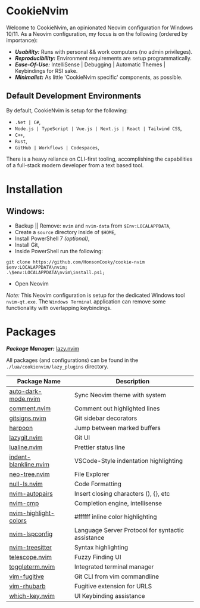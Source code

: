 # CookieNvim

Welcome to CookieNvim, an opinionated Neovim configuration for Windows 10/11. As a Neovim configuration, my focus is on
the following (ordered by importance):

- **_Usability:_** Runs with personal && work computers (no admin privileges).
- **_Reproducibility:_** Environment requirements are setup programmatically.
- **_Ease-Of-Use:_** IntelliSense | Debugging | Automatic Themes | Keybindings for RSI sake.
- **_Minimalist:_** As little 'CookieNvim specific' components, as possible.

## Default Development Environments

By default, CookieNvim is setup for the following:

- `.Net | C#`,
- `Node.js | TypeScript | Vue.js | Next.js | React | Tailwind CSS`,
- `C++`,
- `Rust`,
- `GitHub | Workflows | Codespaces`,

There is a heavy reliance on CLI-first tooling, accomplishing the capabilities of a full-stack modern developer from a
text based tool.

# Installation

## Windows:

- Backup || Remove: `nvim` and `nvim-data` from `$Env:LOCALAPPDATA`,
- Create a `source` directory inside of `$HOME`,
- Install PowerShell 7 _(optional)_,
- Install Git,
- Inside PowerShell run the following:

```
git clone https://github.com/HonsonCooky/cookie-nvim $env:LOCALAPPDATA\nvim;
.\$env:LOCALAPPDATA\nvim\install.ps1;
```

- Open Neovim

_Note:_ This Neovim configuration is setup for the dedicated Windows tool `nvim-qt.exe`. The `Windows Terminal`
application can remove some functionality with overlapping keybindings.

# Packages

**_Package Manager:_** [lazy.nvim](https://github.com/folke/lazy.nvim)

All packages (and configurations) can be found in the `./lua/cookienvim/lazy_plugins` directory.

| Package Name                        | Description                                       |
| ----------------------------------- | ------------------------------------------------- |
| [auto-dark-mode.nvim][autodarkmode] | Sync Neovim theme with system                     |
| [comment.nvim][comment]             | Comment out highlighted lines                     |
| [gitsigns.nvim][gitsigns]           | Git sidebar decorators                            |
| [harpoon][harpoon]                  | Jump between marked buffers                       |
| [lazygit.nvim][lazygit]             | Git UI                                            |
| [lualine.nvim][lualine]             | Prettier status line                              |
| [indent-blankline.nvim][indent]     | VSCode-Style indentation highlighting             |
| [neo-tree.nvim][neotree]            | File Explorer                                     |
| [null-ls.nvim][nullls]              | Code Formatting                                   |
| [nvim-autopairs][autopairs]         | Insert closing characters (), {}, etc             |
| [nvim-cmp][autocomplete]            | Completion engine, intellisense                   |
| [nvim-highlight-colors][highlights] | #ffffff inline color highlighting                 |
| [nvim-lspconfig][lspconfig]         | Language Server Protocol for syntactic assistance |
| [nvim-treesitter][treesitter]       | Syntax highlighting                               |
| [telescope.nvim][telescope]         | Fuzzy Finding UI                                  |
| [toggleterm.nvim][toggleterm]       | Integrated terminal manager                       |
| [vim-fugitive][fugitive]            | Git CLI from vim commandline                      |
| [vim-rhubarb][rhubarb]              | Fugitive extension for URLS                       |
| [which-key.nvim][whichkey]          | UI Keybinding assistance                          |

[autocomplete]: https://github.com/hrsh7th/nvim-cmp
[autodarkmode]: https://github.com/f-person/auto-dark-mode.nvim
[autopairs]: https://github.com/windwp/nvim-autopairs
[comment]: https://github.com/numToStr/Comment.nvim
[fugitive]: https://github.com/tpope/vim-fugitive
[gitsigns]: https://github.com/lewis6991/gitsigns.nvim
[harpoon]: https://github.com/ThePrimeagen/harpoon
[highlights]: https://github.com/brenoprata10/nvim-highlight-colors
[indent]: https://github.com/lukas-reineke/indent-blankline.nvim
[lazygit]: https://github.com/kdheepak/lazygit.nvim
[lspconfig]: https://github.com/neovim/nvim-lspconfig
[lualine]: https://github.com/nvim-lualine/lualine.nvim
[neotree]: https://github.com/nvim-neo-tree/neo-tree.nvim
[nullls]: https://github.com/jose-elias-alvarez/null-ls.nvim
[rhubarb]: https://github.com/tpope/vim-rhubarb
[telescope]: https://github.com/nvim-telescope/telescope.nvim
[toggleterm]: https://github.com/akinsho/toggleterm.nvim
[treesitter]: https://github.com/nvim-treesitter/nvim-treesitter
[whichkey]: https://github.com/folke/which-key.nvim

